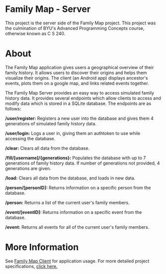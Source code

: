 # Family Map - Server 
This project is the server side of the Family Map project. This project was the culmination of BYU's Advanced Programming Concepts course, otherwise known as C S 240. 

# About
The Family Map application gives users a geographical overview of their family history. It allows users to discover their origins and helps them visualize their origins. The client (an Android app) displays ancestor's events, plots them on a google map, and links related events together.

The Family Map Server provides an easy way to access simulated family history data. It provides several endpoints which allow clients to access and modify data which is stored in a SQLite database. The endpoints are as follows:

**/user/register:** Registers a new user into the database and gives them 4 generations of simulated family history data.

**/user/login:** Logs a user in, giving them an authtoken to use while accessing the database.

**/clear:** Clears all data from the database.

**/fill/[username]/{generations}:** Populates the database with up to 7 generations of family history data. If number of generations not provided, 4 generations are given.

**/load:** Clears all data from the database, and loads in new data.

**/person/[personID]:** Returns information on a specific person from the database.

**/person:** Returns a list of the current user's family members.

**/event/[eventID]:** Returns information on a specific event from the database.

**/event:** Returns all events for all of the current user's family members.

# More Information
See <a href="">Family Map Client</a> for application usage.
For more detailed project specifications, <a href="https://docs.google.com/document/d/1KqfmsqCAPkXThgg81YMif_oVQZ1jVJGmOwmIbYmDRsM/edit?usp=sharing">click here.</a>
